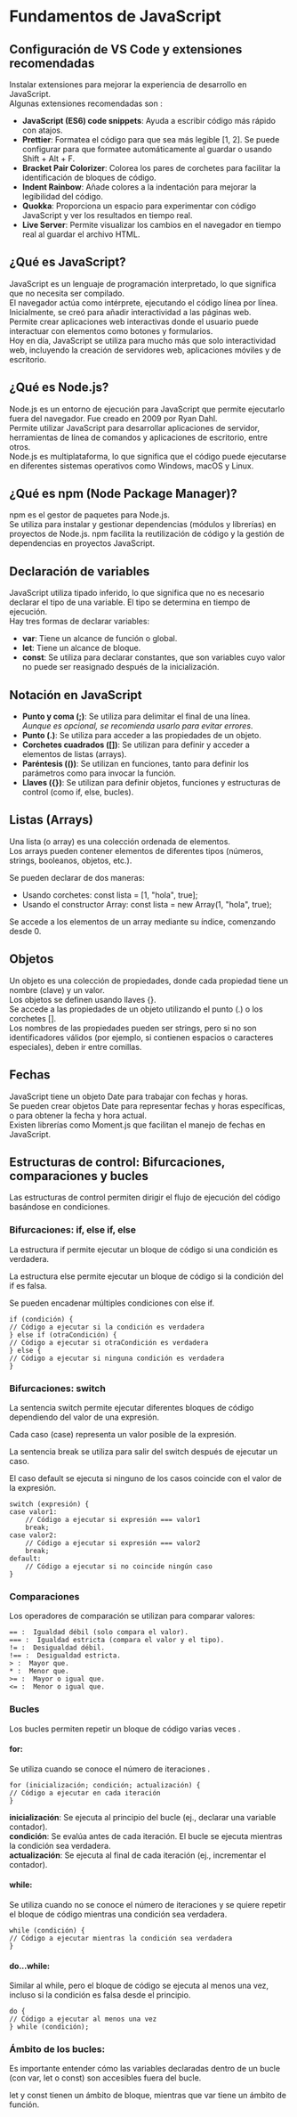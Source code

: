 # Fundamentos de JavaScript

## Configuración de VS Code y extensiones recomendadas
Instalar extensiones para mejorar la experiencia de desarrollo en JavaScript.  
Algunas extensiones recomendadas son :
- **JavaScript (ES6) code snippets**: Ayuda a escribir código más rápido con atajos.
- **Prettier**: Formatea el código para que sea más legible [1, 2]. Se puede configurar para que formatee automáticamente al guardar o usando Shift + Alt + F.
- **Bracket Pair Colorizer**: Colorea los pares de corchetes para facilitar la identificación de bloques de código.
- **Indent Rainbow**: Añade colores a la indentación para mejorar la legibilidad del código.
- **Quokka**: Proporciona un espacio para experimentar con código JavaScript y ver los resultados en tiempo real.
- **Live Server**: Permite visualizar los cambios en el navegador en tiempo real al guardar el archivo HTML.

## ¿Qué es JavaScript?
JavaScript es un lenguaje de programación interpretado, lo que significa que no necesita ser compilado.  
El navegador actúa como intérprete, ejecutando el código línea por línea.  
Inicialmente, se creó para añadir interactividad a las páginas web.  
Permite crear aplicaciones web interactivas donde el usuario puede interactuar con elementos como botones y formularios.  
Hoy en día, JavaScript se utiliza para mucho más que solo interactividad web, incluyendo la creación de servidores web, aplicaciones móviles y de escritorio.

## ¿Qué es Node.js?
Node.js es un entorno de ejecución para JavaScript que permite ejecutarlo fuera del navegador. Fue creado en 2009 por Ryan Dahl.  
Permite utilizar JavaScript para desarrollar aplicaciones de servidor, herramientas de línea de comandos y aplicaciones de escritorio, entre otros.  
Node.js es multiplataforma, lo que significa que el código puede ejecutarse en diferentes sistemas operativos como Windows, macOS y Linux.

## ¿Qué es npm (Node Package Manager)?
npm es el gestor de paquetes para Node.js.  
Se utiliza para instalar y gestionar dependencias (módulos y librerías) en proyectos de Node.js.
npm facilita la reutilización de código y la gestión de dependencias en proyectos JavaScript.

## Declaración de variables
JavaScript utiliza tipado inferido, lo que significa que no es necesario declarar el tipo de una variable. El tipo se determina en tiempo de ejecución.  
Hay tres formas de declarar variables:
- **var**: Tiene un alcance de función o global.
- **let**: Tiene un alcance de bloque.
- **const**: Se utiliza para declarar constantes, que son variables cuyo valor no puede ser reasignado después de la inicialización.

## Notación en JavaScript
- **Punto y coma (;)**: Se utiliza para delimitar el final de una línea.  
*Aunque es opcional, se recomienda usarlo para evitar errores*.
- **Punto (.)**: Se utiliza para acceder a las propiedades de un objeto.
- **Corchetes cuadrados ([])**: Se utilizan para definir y acceder a elementos de listas (arrays).
- **Paréntesis (())**: Se utilizan en funciones, tanto para definir los parámetros como para invocar la función.
- **Llaves ({})**: Se utilizan para definir objetos, funciones y estructuras de control (como if, else, bucles).

## Listas (Arrays)
Una lista (o array) es una colección ordenada de elementos.  
Los arrays pueden contener elementos de diferentes tipos (números, strings, booleanos, objetos, etc.).  

Se pueden declarar de dos maneras:
- Usando corchetes: const lista = [1, "hola", true];
- Usando el constructor Array: const lista = new Array(1, "hola", true);  

Se accede a los elementos de un array mediante su índice, comenzando desde 0.

## Objetos 
Un objeto es una colección de propiedades, donde cada propiedad tiene un nombre (clave) y un valor.  
Los objetos se definen usando llaves {}.  
Se accede a las propiedades de un objeto utilizando el punto (.) o los corchetes [].  
Los nombres de las propiedades pueden ser strings, pero si no son identificadores válidos (por ejemplo, si contienen espacios o caracteres especiales), deben ir entre comillas.

## Fechas
JavaScript tiene un objeto Date para trabajar con fechas y horas.  
Se pueden crear objetos Date para representar fechas y horas específicas, o para obtener la fecha y hora actual.  
Existen librerías como Moment.js que facilitan el manejo de fechas en JavaScript.

## Estructuras de control: Bifurcaciones, comparaciones y bucles
Las estructuras de control permiten dirigir el flujo de ejecución del código basándose en condiciones.

### Bifurcaciones: if, else if, else
La estructura if permite ejecutar un bloque de código si una condición es verdadera.  

La estructura else permite ejecutar un bloque de código si la condición del if es falsa.  

Se pueden encadenar múltiples condiciones con else if.  

    if (condición) {
    // Código a ejecutar si la condición es verdadera
    } else if (otraCondición) {
    // Código a ejecutar si otraCondición es verdadera
    } else {
    // Código a ejecutar si ninguna condición es verdadera
    }

### Bifurcaciones: switch
La sentencia switch permite ejecutar diferentes bloques de código dependiendo del valor de una expresión.  

Cada caso (case) representa un valor posible de la expresión.  

La sentencia break se utiliza para salir del switch después de ejecutar un caso.  

El caso default se ejecuta si ninguno de los casos coincide con el valor de la expresión.

    switch (expresión) {
    case valor1:
        // Código a ejecutar si expresión === valor1
        break;
    case valor2:
        // Código a ejecutar si expresión === valor2
        break;
    default:
        // Código a ejecutar si no coincide ningún caso
    }

### Comparaciones
Los operadores de comparación se utilizan para comparar valores:

    == :  Igualdad débil (solo compara el valor).
    === :  Igualdad estricta (compara el valor y el tipo).
    != :  Desigualdad débil.
    !== :  Desigualdad estricta.
    > :  Mayor que.
    * :  Menor que.
    >= :  Mayor o igual que.
    <= :  Menor o igual que.

### Bucles

Los bucles permiten repetir un bloque de código varias veces .

#### for: 
Se utiliza cuando se conoce el número de iteraciones .

    for (inicialización; condición; actualización) {
    // Código a ejecutar en cada iteración
    }

**inicialización**: Se ejecuta al principio del bucle (ej., declarar una variable contador).  
**condición**: Se evalúa antes de cada iteración. El bucle se ejecuta mientras la condición sea verdadera.  
**actualización**: Se ejecuta al final de cada iteración (ej., incrementar el contador).


#### while: 
Se utiliza cuando no se conoce el número de iteraciones y se quiere repetir el bloque de código mientras una condición sea verdadera.

    while (condición) {
    // Código a ejecutar mientras la condición sea verdadera
    }

#### do...while: 
Similar al while, pero el bloque de código se ejecuta al menos una vez, incluso si la condición es falsa desde el principio.

    do {
    // Código a ejecutar al menos una vez
    } while (condición);

### Ámbito de los bucles: 
Es importante entender cómo las variables declaradas dentro de un bucle (con var, let o const) son accesibles fuera del bucle.  

let y const tienen un ámbito de bloque, mientras que var tiene un ámbito de función.

